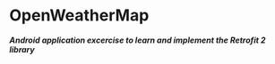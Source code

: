 # OpenWeatherMap 

***Android application excercise to learn and implement the Retrofit 2 library***
